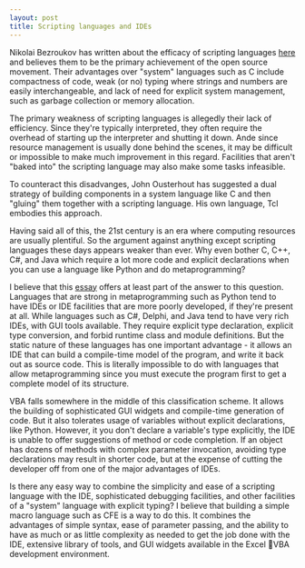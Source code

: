 ```yaml
---
layout: post
title: Scripting languages and IDEs
---
```


Nikolai Bezroukov has written about the efficacy of scripting languages <a href="http://www.softpanorama.org/People/Scripting_giants/scripting_languages_as_vhll.shtml">here</a>
and believes them to be the primary achievement of the open source movement. Their advantages over "system" languages such as C include compactness of code, weak (or no) typing where 
strings and numbers are easily interchangeable, and lack of need for explicit system management, such as garbage collection or memory allocation. 

The primary weakness of scripting languages is allegedly their lack of efficiency. Since they're typically interpreted, they often require the overhead of starting up the interpreter
and shutting it down. Ande since resource management is usually done behind the scenes, it may be difficult or impossible to make much improvement in this regard. Facilities that aren't
"baked into" the scripting language may also make some tasks infeasible.

To counteract this disadvanges, John Ousterhout has suggested a dual strategy of building components in a system language like C and then "gluing" them together with a scripting language.
His own language, Tcl embodies this approach.

Having said all of this, the 21st century is an era where computing resources are usually plentiful. So the argument against anything except scripting languages these days appears weaker
than ever. Why even bother C, C++, C#, and Java which require a lot more code and explicit declarations when you can use a language like Python and do metaprogramming?   

I believe that this <a href="http://wiresong.ca/air/2006/10/20/scripting-languages-and-ides">essay</a> offers at least part of the answer to this question. Languages that are strong in 
metaprogramming such as Python tend to have IDEs or IDE facilities that are more poorly developed, if they're present at all. While languages such as C#, Delphi, and Java tend to have 
very rich IDEs, with GUI tools available. They require explicit type declaration, explicit type conversion, and forbid runtime class and module definitions. But the static nature of these
languages has one important advantage - it allows an IDE that can build a compile-time model of the program, and write it back out as source code. This is literally impossible to do with
languages that allow metaprogramming since you must execute the program first to get a complete model of its structure.  

VBA falls somewhere in the middle of this classification scheme. It allows the building of sophisticated GUI widgets and compile-time generation of code. But it also tolerates usage of variables without
explicit declarations, like Python. However, it you don't declare a variable's type explicitly, the IDE is unable to offer suggestions of method or code completion. If an object has dozens of
methods with complex parameter invocation, avoiding type declarations may result in shorter code, but at the expense of cutting the developer off from one of the major advantages of IDEs.

Is there any easy way to combine the simplicity and ease of a scripting language with the IDE, sophisticated debugging facilities, and other facilities of a "system" language with explicit typing?
I believe that building a simple macro language such as CFE is a way to do this. It combines the advantages of simple syntax, ease of parameter passing, and the ability to have as much or as little
complexity as needed to get the job done with the IDE, extensive library of tools, and GUI widgets available in the Excel VBA development environment.

